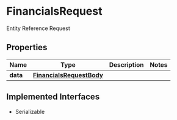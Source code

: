 

# FinancialsRequest

Entity Reference Request

## Properties

Name | Type | Description | Notes
------------ | ------------- | ------------- | -------------
**data** | [**FinancialsRequestBody**](FinancialsRequestBody.md) |  | 


## Implemented Interfaces

* Serializable


